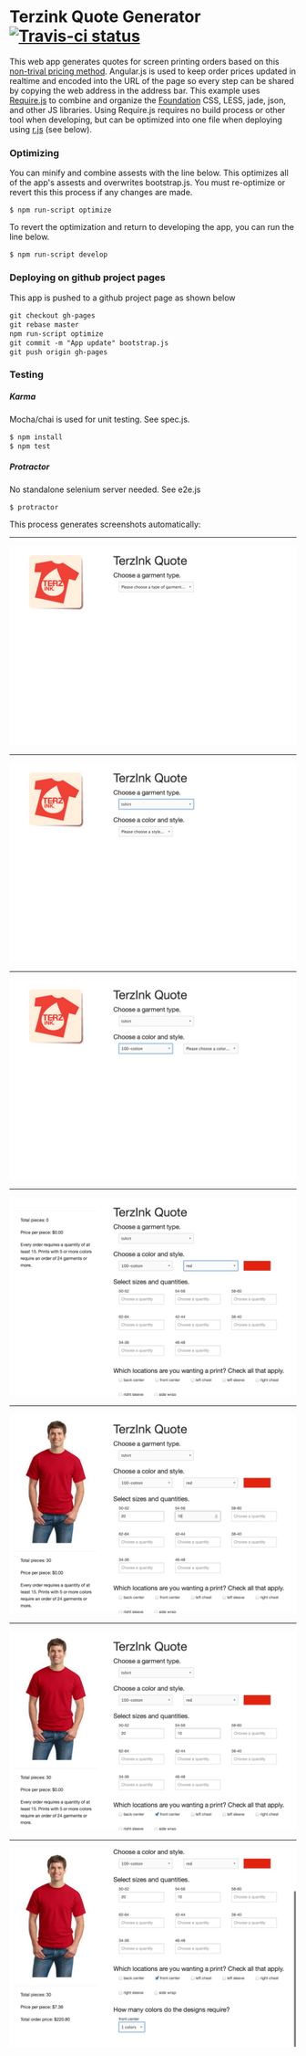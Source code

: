 # Terzink Quote Generator [![Travis-ci status](https://travis-ci.org/sfarthin/terzink-quote.svg)](https://travis-ci.org/sfarthin/terzink-quote)

This web app generates quotes for screen printing orders based on this [non-trival pricing method](http://www.terzink.com/#!getta-quote/c3xu). Angular.js is used to keep order prices updated in realtime and encoded into the URL of the page so every step can be shared by copying the web address in the address bar. This example uses [Require.js](http://requirejs.org/) to combine and organize the [Foundation](http://foundation.zurb.com/) CSS, LESS, jade, json, and other JS libraries. Using Require.js requires no build process or other tool when developing, but can be optimized into one file when deploying using [r.js](http://requirejs.org/docs/optimization.html) (see below).


### Optimizing

You can minify and combine assests with the line below. This optimizes all of the app's assests and overwrites bootstrap.js. You must re-optimize or revert this this process if any changes are made.

	$ npm run-script optimize

To revert the optimization and return to developing the app, you can run the line below.

	$ npm run-script develop


### Deploying on github project pages

This app is pushed to a github project page as shown below

	git checkout gh-pages 
	git rebase master
	npm run-script optimize
	git commit -m "App update" bootstrap.js
	git push origin gh-pages 

### Testing

##### Karma

Mocha/chai is used for unit testing. See spec.js.

	$ npm install
	$ npm test

##### Protractor

No standalone selenium server needed. See e2e.js

	$ protractor

This process generates screenshots automatically:

* * * 
![](https://raw.githubusercontent.com/sfarthin/terzink-quote/master/screenshots/1-start.png)
* * * 
![](https://raw.githubusercontent.com/sfarthin/terzink-quote/master/screenshots/2-garment.png)
* * * 
![](https://raw.githubusercontent.com/sfarthin/terzink-quote/master/screenshots/3-type.png)
* * * 
![](https://raw.githubusercontent.com/sfarthin/terzink-quote/master/screenshots/4-color.png)
* * * 
![](https://raw.githubusercontent.com/sfarthin/terzink-quote/master/screenshots/5-quantity.png)
* * * 
![](https://raw.githubusercontent.com/sfarthin/terzink-quote/master/screenshots/6-placement.png)
* * * 
![](https://raw.githubusercontent.com/sfarthin/terzink-quote/master/screenshots/7-number-of-colors.png)
